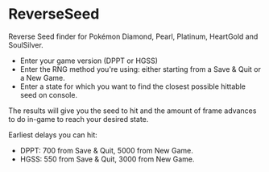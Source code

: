 # ReverseSeed
Reverse Seed finder for Pokémon Diamond, Pearl, Platinum, HeartGold and SoulSilver.

- Enter your game version (DPPT or HGSS)
- Enter the RNG method you're using: either starting from a Save & Quit or a New Game.
- Enter a state for which you want to find the closest possible hittable seed on console.

The results will give you the seed to hit and the amount of frame advances to do in-game to reach your desired state.

Earliest delays you can hit:
- DPPT: 700 from Save & Quit, 5000 from New Game.
- HGSS: 550 from Save & Quit, 3000 from New Game.
